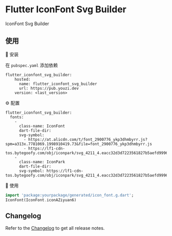 # Flutter IconFont Svg Builder

IconFont Svg Builder

## 使用

🔩 安装

在 `pubspec.yaml` 添加依赖

```
flutter_iconfont_svg_builder:
    hosted:
      name: flutter_iconfont_svg_builder
      url: https://pub.youzi.dev
    version: <last_version>
```

⚙️ 配置

```
flutter_iconfont_svg_builder:
  fonts:
    -
      class-name: IconFont
      dart-file-dir:
      svg-symbol: 
        - https://at.alicdn.com/t/font_2900776_ykp3dhmbyrr.js?spm=a313x.7781069.1998910419.73&file=font_2900776_ykp3dhmbyrr.js
        - https://lf1-cdn-tos.bytegoofy.com/obj/iconpark/svg_4211_4.eacc32d3d7223561827b5aefd9996bcc.js
    -
      class-name: IconPark
      dart-file-dir:
      svg-symbol: https://lf1-cdn-tos.bytegoofy.com/obj/iconpark/svg_4211_4.eacc32d3d7223561827b5aefd9996bcc.js
```

🔨 使用

```dart
import 'package:yourpackage/generated/icon_font.g.dart';
IconFont(IconFont.iconAZiyuan6)
```

## Changelog

Refer to the [Changelog](CHANGELOG.md) to get all release notes.

